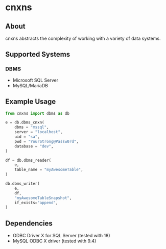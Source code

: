 # cnxns

## About

cnxns abstracts the complexity of working with a variety of data systems.

## Supported Systems
### DBMS
- Microsoft SQL Server
- MySQL/MariaDB

## Example Usage

```python
from cnxns import dbms as db

e = db.dbms_cnxn(
    dbms = "mssql",
    server = "localhost",
    uid = "sa",
    pwd = "YourStrong@Passw0rd",
    database = "dev",
)

df = db.dbms_reader(
    e,
    table_name = "myAwesomeTable",
)

db.dbms_writer(
    e,
    df,
    "myAwesomeTableSnapshot",
    if_exists="append",
)
```

## Dependencies
- ODBC Driver X for SQL Server (tested with 18)
- MySQL ODBC X driver (tested with 9.4)
